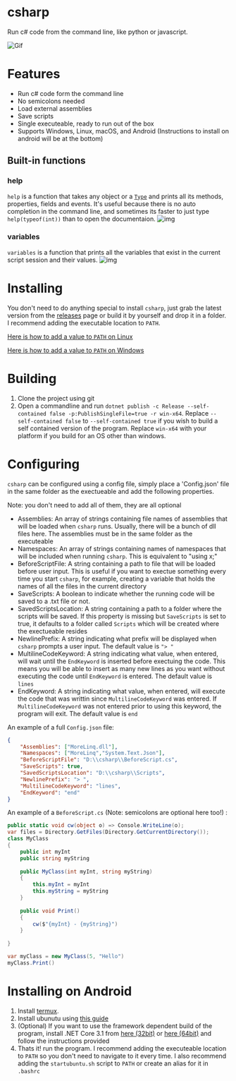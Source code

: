 # csharp
Run c# code from the command line, like python or javascript. 

![Gif](https://i.imgur.com/khxe5cD.gif "Gif")


# Features
- Run c# code form the command line
- No semicolons needed
- Load external assemblies
- Save scripts
- Single executeable, ready to run out of the box
- Supports Windows, Linux, macOS, and Android (Instructions to install on android will be at the bottom)
## Built-in functions
### help
`help` is a function that takes any object or a [`Type`](https://docs.microsoft.com/en-us/dotnet/api/system.type?view=netcore-3.1) and prints all its methods, properties, fields and events. It's useful because there is no auto completion in the command line, and sometimes its faster to just type `help(typeof(int))` than to open the documentaion.
![img](https://i.imgur.com/x4QSEXh.png)
### variables
`variables` is a function that prints all the variables that exist in the current script session and their values.
![img](https://i.imgur.com/B9XqmBW.png)


# Installing
You don't need to do anything special to install `csharp`, just grab the latest version from the [releases](https://github.com/shaked6540/csharp/releases) page or build it by yourself and drop it in a folder. I recommend adding the executable location to `PATH`.

[Here is how to add a value to `PATH` on Linux](https://unix.stackexchange.com/a/26059)

[Here is how to add a value to `PATH` on Windows](https://docs.telerik.com/teststudio/features/test-runners/add-path-environment-variables)

# Building
1. Clone the project using git
2. Open a commandline and run `dotnet publish -c Release --self-contained false -p:PublishSingleFile=true -r win-x64`.
Replace `--self-contained false` to `--self-contained true` if you wish to build a self contained version of the program.
Replace `win-x64` with your platform if you build for an OS other than windows.

# Configuring

`csharp` can be configured using a config file, simply place a 'Config.json' file in the same folder as the exectueable and add the following properties.

Note: you don't need to add all of them, they are all optional 

- Assemblies: An array of strings containing file names of assemblies that will be loaded when `csharp` runs. Usually, there will be a bunch of dll files here. The assemblies must be in the same folder as the executeable
- Namespaces: An array of strings containing names of namespaces that will be included when running `csharp`. This is equivalent to "using x;"
- BeforeScriptFile: A string containing a path to file that will be loaded before user input. This is useful if you want to exectue something every time you start `csharp`, for example, creating a variable that holds the names of all the files in the current directory
- SaveScripts: A boolean to indicate whether the running code will be saved to a .txt file or not.
- SavedScriptsLocation: A string containing a path to a folder where the scripts will be saved. If this property is missing but `SaveScripts` is set to true, it defaults to a folder called `Scripts` which will be created where the exectueable resides
- NewlinePrefix: A string indicating what prefix will be displayed when `csharp` prompts a user input. The default value is `"> "`
- MultilineCodeKeyword: A string indicating what value, when entered, will wait until the `EndKeyword` is inserted before exectuing the code. This means you will be able to insert as many new lines as you want without executing the code until `EndKeyword` is entered. The default value is `lines` 
- EndKeyword: A string indicating what value, when entered, will execute the code that was writtin since `MultilineCodeKeyword` was entered. If `MultilineCodeKeyword` was not entered prior to using this keyword, the program will exit. The default value is `end`



An example of a full `Config.json` file:
```json
{
    "Assemblies": ["MoreLinq.dll"],
    "Namespaces": ["MoreLinq","System.Text.Json"],
    "BeforeScriptFile": "D:\\csharp\\BeforeScript.cs",
    "SaveScripts": true,
    "SavedScriptsLocation": "D:\\csharp\\Scripts",
    "NewlinePrefix": "> ",
    "MultilineCodeKeyword": "lines",
    "EndKeyword": "end"
}
```

An example of a `BeforeScript.cs` (Note: semicolons are optional here too!) : 
```cs
public static void cw(object o) => Console.WriteLine(o);
var files = Directory.GetFiles(Directory.GetCurrentDirectory());
class MyClass
{
    public int myInt
    public string myString
    
    public MyClass(int myInt, string myString) 
    {
        this.myInt = myInt
        this.myString = myString
    }
    
    public void Print() 
    {
        cw($"{myInt} - {myString}")
    }
    
}

var myClass = new MyClass(5, "Hello")
myClass.Print()
```


# Installing on Android
1. Install [termux](https://termux.com/). 
2. Install ubunutu using [this guide](https://github.com/MFDGaming/ubuntu-in-termux)
3. (Optional) If you want to use the framework dependent build of the program, install .NET Core 3.1 from [here (32bit)](https://dotnet.microsoft.com/download/dotnet-core/thank-you/sdk-3.1.302-linux-arm32-binaries) or [here (64bit)](https://dotnet.microsoft.com/download/dotnet-core/thank-you/sdk-3.1.302-linux-arm64-binaries) and follow the instructions provided
4. Thats it! run the program. I recommend adding the executeable location to `PATH` so you don't need to navigate to it every time. I also recommend adding the `startubuntu.sh` script to `PATH` or create an alias for it in `.bashrc`
